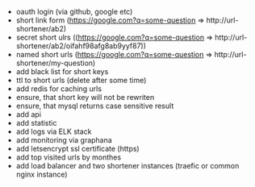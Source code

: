 - oauth login (via github, google etc)
- short link form (https://google.com?q=some-question => http://url-shortener/ab2)
- secret short ulrs ((https://google.com?q=some-question => http://url-shortener/ab2/oifahf98afg8ab9yyf87))
- named short urls (https://google.com?q=some-question => http://url-shortener/my-question)
- add black list for short keys
- ttl to short urls (delete after some time)
- add redis for caching urls
- ensure, that short key will not be rewriten
- ensure, that mysql returns case sensitive result
- add api
- add statistic
- add logs via ELK stack
- add monitoring via graphana
- add letsencrypt ssl certificate (https)
- add top visited urls by monthes
- add load balancer and two shortener instances (traefic or common nginx instance)
